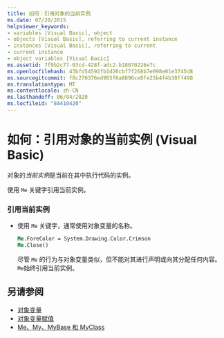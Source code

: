 ```yaml
---
title: 如何：引用对象的当前实例
ms.date: 07/20/2015
helpviewer_keywords:
- variables [Visual Basic], object
- objects [Visual Basic], referring to current instance
- instances [Visual Basic], referring to current
- current instance
- object variables [Visual Basic]
ms.assetid: 7f9b2c77-03cd-428f-adc2-b18070226e7c
ms.openlocfilehash: 43bfd54592fb1d26cbf7f268b7e098e01e3745d8
ms.sourcegitcommit: f8c270376ed905f6a8896ce0fe25b4f4b38ff498
ms.translationtype: MT
ms.contentlocale: zh-CN
ms.lasthandoff: 06/04/2020
ms.locfileid: "84410420"
---
```

# <a name="how-to-refer-to-the-current-instance-of-an-object-visual-basic"></a>如何：引用对象的当前实例 (Visual Basic)
对象的*当前实例*是当前在其中执行代码的实例。  
  
 使用 `Me` 关键字引用当前实例。  
  
### <a name="to-refer-to-the-current-instance"></a>引用当前实例  
  
- 使用 `Me` 关键字，通常使用对象变量的名称。  
  
    ```vb  
    Me.ForeColor = System.Drawing.Color.Crimson  
    Me.Close()  
    ```  
  
     尽管 `Me` 的行为与对象变量类似，但不能对其进行声明或向其分配任何内容。 `Me`始终引用当前实例。  
  
## <a name="see-also"></a>另请参阅

- [对象变量](object-variables.md)
- [对象变量赋值](object-variable-assignment.md)
- [Me、My、MyBase 和 MyClass](../../program-structure/me-my-mybase-and-myclass.md)
